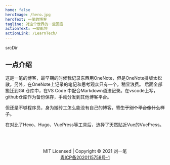 ```yaml
---
home: false
heroImage: /hero.jpg
heroText: 一笔的博客
tagline: 对这个世界的一些回应
actionText: 一窥乾坤
actionLink: /LearnTech/
---
```


<!-- <img class="hero-pic" src="./.vuepress/public/hero.jpg" /> -->

srcDir

## 一点介绍
这是一笔的博客，最早期的时候我记录东西用OneNote，但是OneNote排版太松散。另外，在OneNote上记录的笔记和思考观众只有一个，稍显浪费。
后面全部搬迁到Git 仓库中，在VS Code 中配合Markdown语法记录。在vscode上写，github仓库作为备份保存，手动分发到其他博客平台。

但还是不够程序员，身为搬砖工怎么能没有自己的博客，~~寄生于别个平台像什么样子~~。

在对比了Hexo、Hugo、VuePress等工具后，选择了天然贴近Vue的VuePress。

<div class="footer">
    <div>MIT Licensed | Copyright © 2021 刘一笔</div>
    <div><a href="https://beian.miit.gov.cn/">粤ICP备2020115758号-1</a></div>
</div>

<style>
.hero-pic {
    /* vuepress中，rem应该除以16 */
    box-shadow: .75rem .75rem 1.25rem .5rem #767676;
    border-radius: 4px;
}
.footer {
    margin-top: 4rem;
    text-align: center;    
}
</style>
